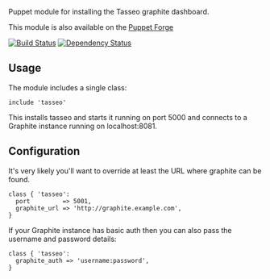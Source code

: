 Puppet module for installing the Tasseo graphite dashboard.

This module is also available on the [Puppet
Forge](https://forge.puppetlabs.com/garethr/tasseo)

[![Build
Status](https://secure.travis-ci.org/garethr/garethr-tasseo.png)](http://travis-ci.org/garethr/garethr-tasseo)
[![Dependency
Status](https://gemnasium.com/garethr/garethr-tasseo.png)](http://gemnasium.com/garethr/garethr-tasseo)

## Usage

The module includes a single class:

    include 'tasseo'

This installs tasseo and starts it running on port 5000 and connects to a Graphite instance running on localhost:8081.

## Configuration

It's very likely you'll want to override at least the URL where graphite can be found.

    class { 'tasseo':
      port         => 5001,
      graphite_url => 'http://graphite.example.com',
    }

If your Graphite instance has basic auth then you can also pass the
username and password details:

    class { 'tasseo':
      graphite_auth => 'username:password',
    }
